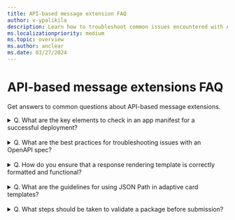 ```yaml
---
title: API-based message extension FAQ
author: v-ypalikila
description: Learn how to troubleshoot common issues encountered with API Message Extensions. 
ms.localizationpriority: medium
ms.topic: overview
ms.author: anclear
ms.date: 03/27/2024
---
```


# API-based message extensions FAQ

Get answers to common questions about API-based message extensions.
<br>

<details><summary> Q. What are the key elements to check in an app manifest for a successful deployment?</summary>

* Make sure that the app manifest version is "devPreview"
* The paths to the apiSpecificationFile and apiResponseRendering template must be relative paths.
* Make sure that the command Ids match exactly with the operation Ids defined in the OpenAPI spec file
* Make sure that the parameters for each command match exactly with the names of the parameters defined for the operation in the OpenAPI spec.

</details>
<br>

<details><summary> Q. What are the best practices for troubleshooting issues with an OpenAPI spec?</summary>

Make sure that the OpenAPI spec adheres to the limitations defined in [build API-based message extension](build-api-based-message-extension.md#OAD).

</details>
<br>

<details><summary> Q. How do you ensure that a response rendering template is correctly formatted and functional?</summary>

Call the API using Fiddler or Postman to make sure the requests look correct, and the response is valid. Also grab a sample response to use for validating the response rendering template. Teams only supports up to version 1.5 for adaptive cards but the designer supports up to version 1.6.

</details>
<br>

<details><summary> Q. What are the guidelines for using JSON Path in adaptive card templates?</summary>

The JSON Path is optional but should be used for arrays or where the object to be used as the data for the adaptive card isn't the root object. The JSON path should follow the format defined by Newtonsoft here
If the JSON path points to an array, then each entry in that array is bound with the adaptive card template and returns as separate results.

**Example**
Let's say you have the below JSON for a list of products and you want to create a card result for each entry.

```json
{
   "version": "1.0",
   "title": "All Products",
   "warehouse": {
      "products": [
        ...
      ]
   }
}
```

As you can see, the array of results is under "products", which is nested under "warehouse", so the JSON path would be "warehouse.products"

Use <https://adaptivecards.io/designer/> to preview the adaptive card by inserting the template into Card Payload Editor, and take a sample response entry from your array or for your object and insert it into the Same Data editor on the right. Make sure that the card renders properly and is to your liking.
Note that Teams supports cards up to version 1.5 while the designer supports 1.6.

</details>
<br>

<details><summary> Q. What steps should be taken to validate a package before submission?</summary>

Use [Teams app validator](https://dev.teams.microsoft.com/validation) to validate that the package, including the app manifest and OpenAPI spec file are valid.

</details>
<br>
